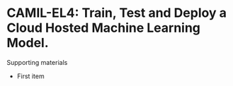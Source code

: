 # CAMIL-EL4:  	Train, Test and Deploy a Cloud Hosted Machine Learning Model.	 

Supporting materials

* First item